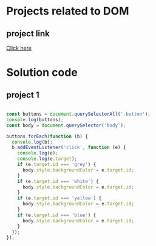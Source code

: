 # Projects related to DOM

## project link
[Click here](https://stackblitz.com/edit/dom-project-chaiaurcode?file=index.html)

# Solution code 
## project 1

```javascript

const buttons = document.querySelectorAll('.button');
console.log(buttons);
const body = document.querySelector('body');

buttons.forEach(function (b) {
  console.log(b);
  b.addEventListener('click', function (e) {
    console.log(e);
    console.log(e.target);
    if (e.target.id === 'grey') {
      body.style.backgroundColor = e.target.id;
    }
    if (e.target.id === 'white') {
      body.style.backgroundColor = e.target.id;
    }
    if (e.target.id === 'yellow') {
      body.style.backgroundColor = e.target.id;
    }
    if (e.target.id === 'blue') {
      body.style.backgroundColor = e.target.id;
    }
  });
});


```